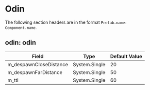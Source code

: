 # Odin

The following section headers are in the format `Prefab.name: Component.name`.

## odin: odin

|Field|Type|Default Value|
|-----|----|-------------|
|m_despawnCloseDistance|System.Single|20|
|m_despawnFarDistance|System.Single|50|
|m_ttl|System.Single|60|

